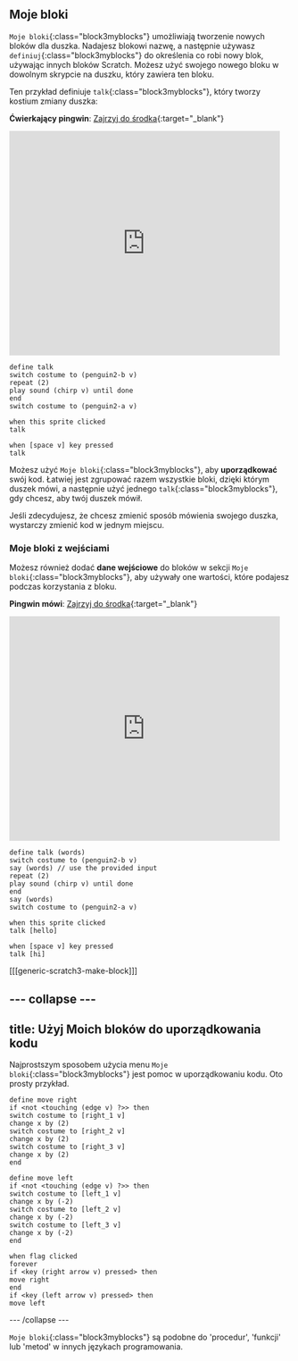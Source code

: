 ## Moje bloki

`Moje bloki`{:class="block3myblocks"} umożliwiają tworzenie nowych bloków dla duszka. Nadajesz blokowi nazwę, a następnie używasz `definiuj`{:class="block3myblocks"} do określenia co robi nowy blok, używając innych bloków Scratch. Możesz użyć swojego nowego bloku w dowolnym skrypcie na duszku, który zawiera ten bloku.

Ten przykład definiuje `talk`{:class="block3myblocks"}, który tworzy kostium zmiany duszka:

**Ćwierkający pingwin**: [Zajrzyj do środka](https://scratch.mit.edu/projects/567554899/editor){:target="_blank"}

<div class="scratch-preview">
  <iframe src="https://scratch.mit.edu/projects/567554899/embed" allowtransparency="true" width="485" height="402" frameborder="0" scrolling="no" allowfullscreen></iframe>
</div>

```blocks3
define talk
switch costume to (penguin2-b v)
repeat (2)
play sound (chirp v) until done
end
switch costume to (penguin2-a v)

when this sprite clicked
talk

when [space v] key pressed
talk
```

Możesz użyć `Moje bloki`{:class="block3myblocks"}, aby **uporządkować** swój kod. Łatwiej jest zgrupować razem wszystkie bloki, dzięki którym duszek mówi, a następnie użyć jednego `talk`{:class="block3myblocks"}, gdy chcesz, aby twój duszek mówił.

Jeśli zdecydujesz, że chcesz zmienić sposób mówienia swojego duszka, wystarczy zmienić kod w jednym miejscu.

### Moje bloki z wejściami

Możesz również dodać **dane wejściowe** do bloków w sekcji `Moje bloki`{:class="block3myblocks"}, aby używały one wartości, które podajesz podczas korzystania z bloku.

**Pingwin mówi**: [Zajrzyj do środka](https://scratch.mit.edu/projects/567538874/editor){:target="_blank"}

<div class="scratch-preview">
  <iframe src="https://scratch.mit.edu/projects/567538874/embed" allowtransparency="true" width="485" height="402" frameborder="0" scrolling="no" allowfullscreen></iframe>
</div>

```blocks3
define talk (words)
switch costume to (penguin2-b v)
say (words) // use the provided input
repeat (2)
play sound (chirp v) until done
end
say (words)
switch costume to (penguin2-a v)

when this sprite clicked
talk [hello]

when [space v] key pressed
talk [hi]
```

[[[generic-scratch3-make-block]]]

--- collapse ---
---
title: Użyj Moich bloków do uporządkowania kodu
---
Najprostszym sposobem użycia menu `Moje bloki`{:class="block3myblocks"} jest pomoc w uporządkowaniu kodu. Oto prosty przykład.

```blocks3
define move right
if <not <touching (edge v) ?>> then
switch costume to [right_1 v]
change x by (2)
switch costume to [right_2 v]
change x by (2)
switch costume to [right_3 v]
change x by (2)
end

define move left
if <not <touching (edge v) ?>> then
switch costume to [left_1 v]
change x by (-2)
switch costume to [left_2 v]
change x by (-2)
switch costume to [left_3 v]
change x by (-2)
end

when flag clicked
forever
if <key (right arrow v) pressed> then
move right
end
if <key (left arrow v) pressed> then
move left
```

--- /collapse ---

`Moje bloki`{:class="block3myblocks"} są podobne do 'procedur', 'funkcji' lub 'metod' w innych językach programowania.
